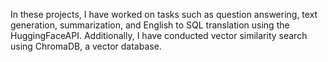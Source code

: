 In these projects, I have worked on tasks such as question answering, text generation, summarization, and English to SQL translation using the HuggingFaceAPI. Additionally, I have conducted vector similarity search using ChromaDB, a vector database.
